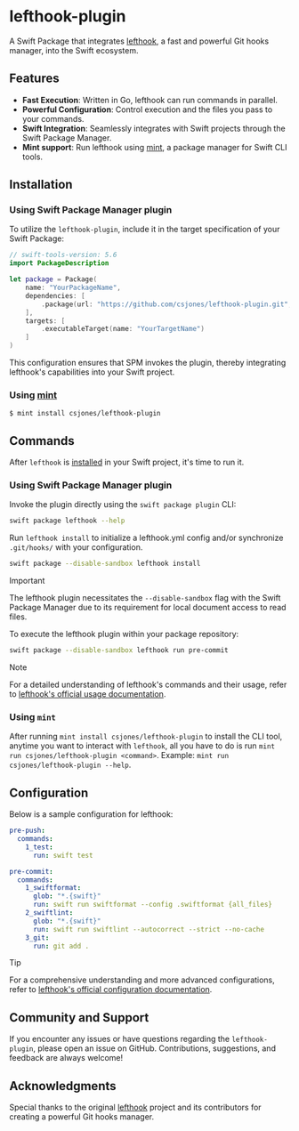 # lefthook-plugin

A Swift Package that integrates [lefthook](https://github.com/evilmartians/lefthook), a fast and powerful Git hooks manager, into the Swift ecosystem. 

## Features

- **Fast Execution**: Written in Go, lefthook can run commands in parallel.
- **Powerful Configuration**: Control execution and the files you pass to your commands.
- **Swift Integration**: Seamlessly integrates with Swift projects through the Swift Package Manager.
- **Mint support**: Run lefthook using [mint](https://github.com/yonaskolb/Mint), a package manager for Swift CLI tools. 

## Installation

### Using Swift Package Manager plugin 

To utilize the `lefthook-plugin`, include it in the target specification of your Swift Package:

```swift
// swift-tools-version: 5.6
import PackageDescription

let package = Package(
    name: "YourPackageName",
    dependencies: [
        .package(url: "https://github.com/csjones/lefthook-plugin.git", exact: "2.0.2"),
    ],
    targets: [
        .executableTarget(name: "YourTargetName")
    ]
)
```

This configuration ensures that SPM invokes the plugin, thereby integrating lefthook's capabilities into your Swift project.

### Using [mint](https://github.com/yonaskolb/Mint)

```
$ mint install csjones/lefthook-plugin
```

## Commands

After `lefthook` is [installed](#installation) in your Swift project, it's time to run it. 

### Using Swift Package Manager plugin 

Invoke the plugin directly using the `swift package plugin` CLI:

```bash
swift package lefthook --help
```

Run `lefthook install` to initialize a lefthook.yml config and/or synchronize `.git/hooks/` with your configuration.

```bash
swift package --disable-sandbox lefthook install
```

> [!IMPORTANT]  
> The lefthook plugin necessitates the `--disable-sandbox` flag with the Swift Package Manager due to its requirement for local document access to read files.

To execute the lefthook plugin within your package repository:

```bash
swift package --disable-sandbox lefthook run pre-commit
```

> [!NOTE]
> For a detailed understanding of lefthook's commands and their usage, refer to [lefthook's official usage documentation](https://github.com/evilmartians/lefthook/blob/master/docs/usage.md).

### Using `mint`

After running `mint install csjones/lefthook-plugin` to install the CLI tool, anytime you want to interact with `lefthook`, all you have to do is run `mint run csjones/lefthook-plugin <command>`. Example: `mint run csjones/lefthook-plugin --help`. 

## Configuration

Below is a sample configuration for lefthook:

```yml
pre-push:
  commands:
    1_test:
      run: swift test

pre-commit:
  commands:
    1_swiftformat:
      glob: "*.{swift}"
      run: swift run swiftformat --config .swiftformat {all_files}
    2_swiftlint:
      glob: "*.{swift}"
      run: swift run swiftlint --autocorrect --strict --no-cache
    3_git:
      run: git add .
```

> [!TIP]
> For a comprehensive understanding and more advanced configurations, refer to [lefthook's official configuration documentation](https://github.com/evilmartians/lefthook/blob/master/docs/configuration.md).

## Community and Support

If you encounter any issues or have questions regarding the `lefthook-plugin`, please open an issue on GitHub. Contributions, suggestions, and feedback are always welcome!

## Acknowledgments

Special thanks to the original [lefthook](https://github.com/evilmartians/lefthook) project and its contributors for creating a powerful Git hooks manager.
